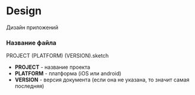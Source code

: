 # Design

Дизайн приложений

### Название файла

PROJECT (PLATFORM) (VERSION).sketch

* **PROJECT** - название проекта
* **PLATFORM** - платформа (iOS или android)
* **VERSION** - версия документа (если она не указана, то значит самая последняя)
